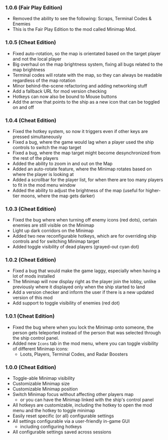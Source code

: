 ### 1.0.6 (Fair Play Edition)
- Removed the ability to see the following:
Scraps, Terminal Codes & Enemies
- This is the Fair Play Edition to the mod called Minimap Mod.


### 1.0.5 (Cheat Edition)

- Fixed auto-rotation, so the map is orientated based on the target player and not 
the local player
- Big overhaul on the map brightness system, fixing all bugs related to the map 
brightness
- Terminal codes will rotate with the map, so they can always be readable 
regardless of the map rotation
- Minor behind-the-scene refactoring and adding networking stuff
- Add a fallback URL for mod version checking
- Hotkeys can now also be bound to Mouse buttons
- Add the arrow that points to the ship as a new icon that can be toggled on 
and off


### 1.0.4 (Cheat Edition)

- Fixed the hotkey system, so now it triggers even if other keys are pressed 
simultaneously
- Fixed a bug, where the game would lag when a player used the ship controls 
to switch the map target
- Fixed a bug, where the map target might become desynchronized from the rest 
of the players
- Added the ability to zoom in and out on the Map
- Added an auto-rotate feature, where the Minimap rotates based on where 
the player is looking at
- Added a scrollbar for the player list, for when there are too many players 
to fit in the mod menu window
- Added the ability to adjust the brightness of the map (useful for higher-tier 
moons, where the map gets darker)


### 1.0.3 (Cheat Edition)

- Fixed the bug where when turning off enemy icons (red dots), certain enemies 
are still visible on the Minimap
- Light up dark corridors on the Minimap
- Added two new reconfigurable hotkeys, which are for overriding ship controls 
and for switching Minimap target
- Added toggle visibility of dead players (grayed-out cyan dot)


### 1.0.2 (Cheat Edition)

- Fixed a bug that would make the game laggy, especially when having a lot of 
mods installed
- The Minimap will now display right as the player join the lobby, unlike
previously where it displayed only when the ship started to land
- Add a version checker and inform the user if there is a new updated version 
of this mod
- Add support to toggle visibility of enemies (red dot)


### 1.0.1 (Cheat Edition)

- Fixed the bug where when you lock the Minimap onto someone, the person gets 
teleported instead of the person that was selected through the ship control 
panel.
- Added new `Icons` tab in the mod menu, where you can toggle visibility of 
different Minimap icons:
    - Loots, Players, Terminal Codes, and Radar Boosters


### 1.0.0 (Cheat Edition)

- Toggle-able Minimap visibility
- Customizable Minimap size
- Customizable Minimap position
- Switch Minimap focus without affecting other players map
    - or you can have the Minimap linked with the ship's control panel
- All hotkeys are customizable, including the hotkey to open the mod menu and 
the hotkey to toggle minimap
- Easily reset specific (or all) configurable settings
- All settings configurable via a user-friendly in-game GUI
    - including configuring hotkeys
- All configurable settings saved across sessions
